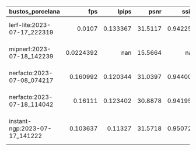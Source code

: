 | bustos_porcelana              |       fps |      lpips |    psnr |       ssim | ckpt_path                                                                                    |       fps_std |   lpips_std |   psnr_std |     ssim_std |   num_rays_per_sec |   num_rays_per_sec_std |   coarse_psnr |   coarse_psnr_std |   fine_lpips |   fine_lpips_std |   fine_psnr |   fine_psnr_std |   fine_ssim |   fine_ssim_std |
|:------------------------------|----------:|-----------:|--------:|-----------:|:---------------------------------------------------------------------------------------------|--------------:|------------:|-----------:|-------------:|-------------------:|-----------------------:|--------------:|------------------:|-------------:|-----------------:|------------:|----------------:|------------:|----------------:|
| lerf-lite:2023-07-17_222319   | 0.0107    |   0.133367 | 31.5117 |   0.942257 | outputs/bustos_porcelana/lerf-lite/2023-07-17_222319/nerfstudio_models/step-000029999.ckpt   |   2.37195e-05 |   0.0133382 |   0.342493 |   0.00611185 |             5546.9 |                12.2962 |      nan      |        nan        |   nan        |      nan         |    nan      |      nan        |  nan        |     nan         |
| mipnerf:2023-07-18_142239     | 0.0224392 | nan        | 15.5664 | nan        | outputs/bustos_porcelana/mipnerf/2023-07-18_142239/nerfstudio_models/step-000278000.ckpt     |   0.000104159 | nan         |   0.990769 | nan          |            11632.5 |                53.9962 |       15.2857 |          0.967794 |     0.690788 |        0.0789041 |     15.5664 |        0.990769 |    0.674403 |       0.0541597 |
| nerfacto:2023-07-08_074217    | 0.160992  |   0.120344 | 31.0397 |   0.944007 | outputs/bustos_porcelana/nerfacto/2023-07-08_074217/nerfstudio_models/step-000029999.ckpt    | nan           | nan         | nan        | nan          |            83458.4 |               nan      |      nan      |        nan        |   nan        |      nan         |    nan      |      nan        |  nan        |     nan         |
| nerfacto:2023-07-18_114042    | 0.16111   |   0.123402 | 30.8878 |   0.941951 | outputs/bustos_porcelana/nerfacto/2023-07-18_114042/nerfstudio_models/step-000029999.ckpt    |   0.0068725   |   0.0240363 |   1.48954  |   0.0141703  |            83519.3 |              3562.71   |      nan      |        nan        |   nan        |      nan         |    nan      |      nan        |  nan        |     nan         |
| instant-ngp:2023-07-17_141222 | 0.103637  |   0.11327  | 31.5718 |   0.950721 | outputs/bustos_porcelana/instant-ngp/2023-07-17_141222/nerfstudio_models/step-000029999.ckpt |   0.00837329  |   0.0253395 |   1.53187  |   0.0126404  |            53725.5 |              4340.72   |      nan      |        nan        |   nan        |      nan         |    nan      |      nan        |  nan        |     nan         |